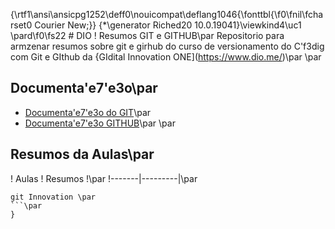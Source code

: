 {\rtf1\ansi\ansicpg1252\deff0\nouicompat\deflang1046{\fonttbl{\f0\fnil\fcharset0 Courier New;}}
{\*\generator Riched20 10.0.19041}\viewkind4\uc1 
\pard\f0\fs22 # DIO ! Resumos GIT e GITHUB\par
Repositorio para armzenar resumos sobre git e girhub do curso de versionamento do C\'f3dig com Git e GIthub da \{GIdital Innovation ONE](https://www.dio.me/)\par
\par
##  Documenta\'e7\'e3o\par
- [Documenta\'e7\'e3o do GIT](https://git-scm.com/doc)\par
- [Documenta\'e7\'e3o GITHUB](http://docs.github.com/)\par
\par
## Resumos da Aulas\par
! Aulas ! Resumos !\par
!-------|---------|\par
```\par
git Innovation \par
```\par
}
 